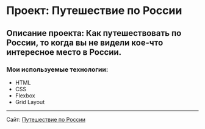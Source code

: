 # Проект: Путешествие по России

## Описание проекта: Как путешествовать по России, то когда вы не видели кое-что интересное место в России.

### Мои используемые технологии:
* HTML
* CSS
* Flexbox
* Grid Layout
___________

Сайт: [Путешествие по России](https://artmo0z.github.io/russian-travel/) 
